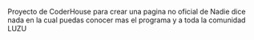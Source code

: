 Proyecto de CoderHouse para crear una pagina no oficial de Nadie dice nada en la cual puedas conocer mas el programa y a toda la comunidad LUZU